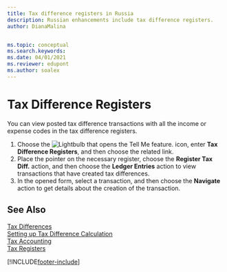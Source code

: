 ```yaml
---
title: Tax difference registers in Russia
description: Russian enhancements include tax difference registers.
author: DianaMalina


ms.topic: conceptual
ms.search.keywords:
ms.date: 04/01/2021
ms.reviewer: edupont
ms.author: soalex
---
```


# Tax Difference Registers

You can view posted tax difference transactions with all the income or expense codes in the tax difference registers.

1. Choose the ![Lightbulb that opens the Tell Me feature.](../../media/ui-search/search_small.png "Tell me what you want to do") icon, enter **Tax Difference Registers**, and then choose the related link.
2. Place the pointer on the necessary register, choose the **Register Tax Diff.** action, and then choose the **Ledger Entries** action to view transactions that have created tax differences.
3. In the opened form, select a transaction, and then choose the **Navigate** action to get details about the creation of the transaction.

## See Also

[Tax Differences](Tax-Differences.md)  
[Setting up Tax Difference Calculation](Setting-up-Tax-Difference-Calculation.md)  
[Tax Accounting](Tax-Accounting.md)  
[Tax Registers](Tax-Registers.md)  


[!INCLUDE[footer-include](../../includes/footer-banner.md)]